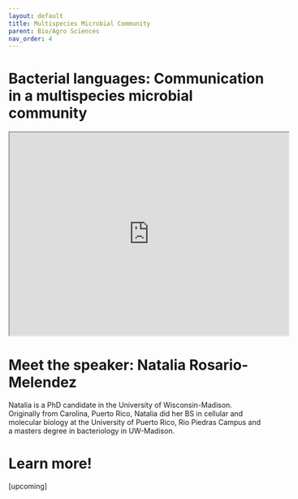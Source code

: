 ```yaml
---
layout: default
title: Multispecies Microbial Community
parent: Bio/Agro Sciences
nav_order: 4
---
```


# Bacterial languages: Communication in a multispecies microbial community

<iframe width="550" height="400"
    src="https://youtube.com/embed/M-qMlF-cugQ">
</iframe>

# Meet the speaker: Natalia Rosario-Melendez

Natalia is a PhD candidate in the University of Wisconsin-Madison. Originally from Carolina, Puerto Rico, Natalia did her BS in cellular and molecular biology at the University of Puerto Rico, Rio Piedras Campus and a masters degree in bacteriology in UW-Madison.

# Learn more!

[upcoming]